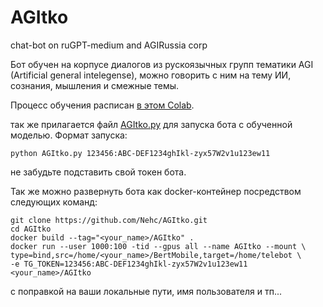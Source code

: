 # AGItko
chat-bot on ruGPT-medium and AGIRussia corp

Бот обучен на корпусе диалогов из рускоязычных групп тематики AGI (Artificial general intelegense), можно говорить с ним на тему ИИ, сознания, мышления и смежные темы.

Процесс обучения расписан [в этом Colab](https://colab.research.google.com/drive/1P7cd70gSXjBqQtUJgG84n-NvgnN7nv2p?usp=sharing). 

так же прилагается файл [AGItko.py](https://github.com/Nehc/AGItko/blob/main/AGItko.py) для запуска бота с обученной моделью. Формат запуска:
    
    python AGItko.py 123456:ABC-DEF1234ghIkl-zyx57W2v1u123ew11
    
не забудьте подставить свой токен бота.

Так же можно развернуть бота как docker-контейнер посредством следующих команд:
    
    git clone https://github.com/Nehc/AGItko.git
    cd AGItko
    docker build --tag="<your_name>/AGItko" .
    docker run --user 1000:100 -tid --gpus all --name AGItko --mount \
    type=bind,src=/home/<your_name>/BertMobile,target=/home/telebot \
    -e TG_TOKEN=123456:ABC-DEF1234ghIkl-zyx57W2v1u123ew11 <your_name>/AGItko

с поправкой на ваши локальные пути, имя пользователя и тп...

